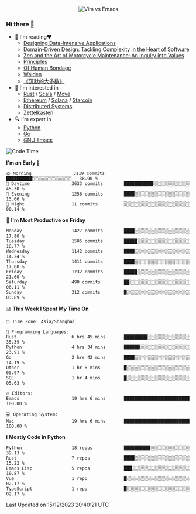 <p align="center">
    <img src="https://gist.githubusercontent.com/coldnight/e696baffb094e71c96cb302118878eae/raw/40ea5053a6f66cc65f90f437e4173497da225958/banner.gif" alt="Vim vs Emacs" />
</p>

### Hi there 👋

- 📖 I'm reading❤️
    + [Designing Data-Intensive Applications](https://www.oreilly.com/library/view/designing-data-intensive-applications/9781491903063/)
    + [Domain-Driven Design: Tackling Complexity in the Heart of Software](https://www.dddcommunity.org/book/evans_2003/)
    + [Zen and the Art of Motorcycle Maintenance: An Inquiry into Values](https://en.wikipedia.org/wiki/Zen_and_the_Art_of_Motorcycle_Maintenance)
    + [Principles](https://www.principles.com/)
    + [Of Human Bondage](https://en.wikipedia.org/wiki/Of_Human_Bondage)
    + [Walden](https://en.wikipedia.org/wiki/Walden)
    + [《沉默的大多数》](https://en.wikipedia.org/wiki/Silent_majority)
- 🌱 I'm interested in
    + [Rust](https://www.rust-lang.org/) / [Scala](https://www.scala-lang.org/) / [Move](https://github.com/move-language/move/)
    + [Ethereum](https://ethereum.org/en/) / [Solana](https://solana.com/) / [Starcoin](https://github.com/starcoinorg/starcoin)
	+ [Distributed Systems](https://www.linuxzen.com/notes/topics/20200320174417_%E5%88%86%E5%B8%83%E5%BC%8F/)
	+ [Zettelkasten](https://www.linuxzen.com/notes/notes/20220120080920-slip_box/)
- 🔍 I'm expert in
    + [Python](https://www.python.org/)
    + [Go](https://go.dev/)
    + [GNU Emacs](https://www.gnu.org/software/emacs/)

<!--START_SECTION:waka-->
![Code Time](http://img.shields.io/badge/Code%20Time-2%2C546%20hrs%2044%20mins-blue)

**I'm an Early 🐤** 

```text
🌞 Morning                3119 commits        ██████████░░░░░░░░░░░░░░░   38.90 % 
🌆 Daytime                3633 commits        ███████████░░░░░░░░░░░░░░   45.30 % 
🌃 Evening                1256 commits        ████░░░░░░░░░░░░░░░░░░░░░   15.66 % 
🌙 Night                  11 commits          ░░░░░░░░░░░░░░░░░░░░░░░░░   00.14 % 
```
📅 **I'm Most Productive on Friday** 

```text
Monday                   1427 commits        ████░░░░░░░░░░░░░░░░░░░░░   17.80 % 
Tuesday                  1505 commits        █████░░░░░░░░░░░░░░░░░░░░   18.77 % 
Wednesday                1142 commits        ████░░░░░░░░░░░░░░░░░░░░░   14.24 % 
Thursday                 1411 commits        ████░░░░░░░░░░░░░░░░░░░░░   17.60 % 
Friday                   1732 commits        █████░░░░░░░░░░░░░░░░░░░░   21.60 % 
Saturday                 490 commits         ██░░░░░░░░░░░░░░░░░░░░░░░   06.11 % 
Sunday                   312 commits         █░░░░░░░░░░░░░░░░░░░░░░░░   03.89 % 
```


📊 **This Week I Spent My Time On** 

```text
🕑︎ Time Zone: Asia/Shanghai

💬 Programming Languages: 
Rust                     6 hrs 45 mins       █████████░░░░░░░░░░░░░░░░   35.39 % 
Python                   4 hrs 34 mins       ██████░░░░░░░░░░░░░░░░░░░   23.91 % 
Go                       2 hrs 42 mins       ████░░░░░░░░░░░░░░░░░░░░░   14.19 % 
Other                    1 hr 8 mins         █░░░░░░░░░░░░░░░░░░░░░░░░   05.97 % 
SQL                      1 hr 4 mins         █░░░░░░░░░░░░░░░░░░░░░░░░   05.63 % 

🔥 Editors: 
Emacs                    19 hrs 6 mins       █████████████████████████   100.00 % 

💻 Operating System: 
Mac                      19 hrs 6 mins       █████████████████████████   100.00 % 
```

**I Mostly Code in Python** 

```text
Python                   18 repos            ██████████░░░░░░░░░░░░░░░   39.13 % 
Rust                     7 repos             ████░░░░░░░░░░░░░░░░░░░░░   15.22 % 
Emacs Lisp               5 repos             ███░░░░░░░░░░░░░░░░░░░░░░   10.87 % 
Vue                      1 repo              █░░░░░░░░░░░░░░░░░░░░░░░░   02.17 % 
TypeScript               1 repo              █░░░░░░░░░░░░░░░░░░░░░░░░   02.17 % 
```




 Last Updated on 15/12/2023 20:40:21 UTC
<!--END_SECTION:waka-->
